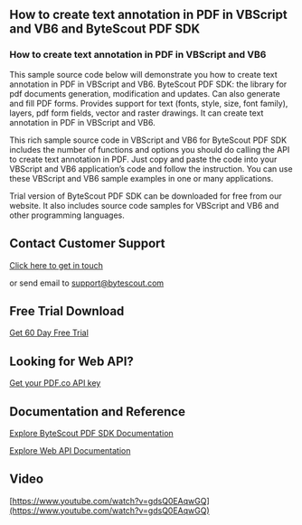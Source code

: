 ## How to create text annotation in PDF in VBScript and VB6 and ByteScout PDF SDK

### How to create text annotation in PDF in VBScript and VB6

This sample source code below will demonstrate you how to create text annotation in PDF in VBScript and VB6. ByteScout PDF SDK: the library for pdf documents generation, modification and updates. Can also generate and fill PDF forms. Provides support for text (fonts, style, size, font family), layers, pdf form fields, vector and raster drawings. It can create text annotation in PDF in VBScript and VB6.

This rich sample source code in VBScript and VB6 for ByteScout PDF SDK includes the number of functions and options you should do calling the API to create text annotation in PDF. Just copy and paste the code into your VBScript and VB6 application’s code and follow the instruction. You can use these VBScript and VB6 sample examples in one or many applications.

Trial version of ByteScout PDF SDK can be downloaded for free from our website. It also includes source code samples for VBScript and VB6 and other programming languages.

## Contact Customer Support

[Click here to get in touch](https://bytescout.zendesk.com/hc/en-us/requests/new?subject=ByteScout%20PDF%20SDK%20Question)

or send email to [support@bytescout.com](mailto:support@bytescout.com?subject=ByteScout%20PDF%20SDK%20Question) 

## Free Trial Download

[Get 60 Day Free Trial](https://bytescout.com/download/web-installer?utm_source=github-readme)

## Looking for Web API? 

[Get your PDF.co API key](https://pdf.co/documentation/api?utm_source=github-readme)

## Documentation and Reference

[Explore ByteScout PDF SDK Documentation](https://bytescout.com/documentation/index.html?utm_source=github-readme)

[Explore Web API Documentation](https://pdf.co/documentation/api?utm_source=github-readme)

## Video

[https://www.youtube.com/watch?v=gdsQ0EAqwGQ](https://www.youtube.com/watch?v=gdsQ0EAqwGQ)